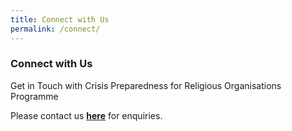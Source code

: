 ```yaml
---
title: Connect with Us
permalink: /connect/
---
```


### Connect with Us

Get in Touch with Crisis Preparedness for Religious Organisations Programme

Please contact us <a href="https://go.gov.sg/contactcpro"><b><u>here</u></b></a> for enquiries. 
